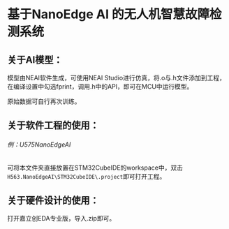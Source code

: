 # 基于NanoEdge AI 的无人机智慧故障检测系统

## 关于AI模型：

模型由NEAI软件生成，可使用NEAI Studio进行仿真，将.o与.h文件添加到工程，在编译设置中勾选fprint，调用.h中的API，即可在MCU中运行模型。

原始数据可自行再次训练。

## 关于软件工程的使用：

###### 例：U575NanoEdgeAI

可将本文件夹直接放置在STM32CubeIDE的workspace中，双击`H563.NanoEdgeAI\STM32CubeIDE\.project`即可打开工程。

## 关于硬件设计的使用：

打开嘉立创EDA专业版，导入.zip即可。
